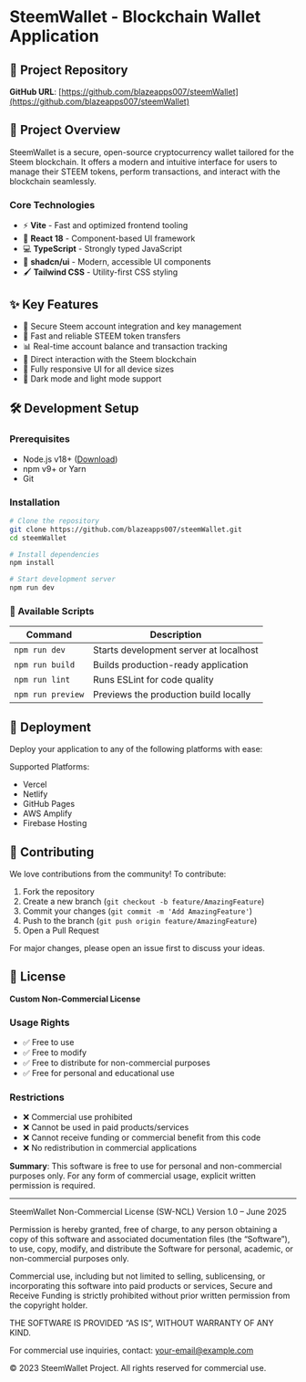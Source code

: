 # SteemWallet - Blockchain Wallet Application


## 📌 Project Repository

**GitHub URL**: [https://github.com/blazeapps007/steemWallet](https://github.com/blazeapps007/steemWallet)

## 🌟 Project Overview

SteemWallet is a secure, open-source cryptocurrency wallet tailored for the Steem blockchain. It offers a modern and intuitive interface for users to manage their STEEM tokens, perform transactions, and interact with the blockchain seamlessly.

### Core Technologies

* ⚡ **Vite** - Fast and optimized frontend tooling
* 🚀 **React 18** - Component-based UI framework
* 💻 **TypeScript** - Strongly typed JavaScript
* 🎨 **shadcn/ui** - Modern, accessible UI components
* 🖌️ **Tailwind CSS** - Utility-first CSS styling

## ✨ Key Features

* 🔐 Secure Steem account integration and key management
* 💸 Fast and reliable STEEM token transfers
* 📊 Real-time account balance and transaction tracking
* 🔗 Direct interaction with the Steem blockchain
* 📱 Fully responsive UI for all device sizes
* 🌙 Dark mode and light mode support

## 🛠️ Development Setup

### Prerequisites

* Node.js v18+ ([Download](https://nodejs.org/))
* npm v9+ or Yarn
* Git

### Installation

```bash
# Clone the repository
git clone https://github.com/blazeapps007/steemWallet.git
cd steemWallet

# Install dependencies
npm install

# Start development server
npm run dev
```

### 📜 Available Scripts

| Command           | Description                            |
| ----------------- | -------------------------------------- |
| `npm run dev`     | Starts development server at localhost |
| `npm run build`   | Builds production-ready application    |
| `npm run lint`    | Runs ESLint for code quality           |
| `npm run preview` | Previews the production build locally  |

## 🚀 Deployment

Deploy your application to any of the following platforms with ease:



Supported Platforms:

* Vercel
* Netlify
* GitHub Pages
* AWS Amplify
* Firebase Hosting

## 🤝 Contributing

We love contributions from the community! To contribute:

1. Fork the repository
2. Create a new branch (`git checkout -b feature/AmazingFeature`)
3. Commit your changes (`git commit -m 'Add AmazingFeature'`)
4. Push to the branch (`git push origin feature/AmazingFeature`)
5. Open a Pull Request

For major changes, please open an issue first to discuss your ideas.

## 📄 License

**Custom Non-Commercial License**

### Usage Rights

* ✅ Free to use
* ✅ Free to modify
* ✅ Free to distribute for non-commercial purposes
* ✅ Free for personal and educational use

### Restrictions

* ❌ Commercial use prohibited
* ❌ Cannot be used in paid products/services
* ❌ Cannot receive funding or commercial benefit from this code
* ❌ No redistribution in commercial applications

**Summary**: This software is free to use for personal and non-commercial purposes only. For any form of commercial usage, explicit written permission is required.





---

SteemWallet Non-Commercial License (SW-NCL)
Version 1.0 – June 2025

Permission is hereby granted, free of charge, to any person obtaining a copy of this software and associated documentation files (the “Software”), to use, copy, modify, and distribute the Software for personal, academic, or non-commercial purposes only.

Commercial use, including but not limited to selling, sublicensing, or incorporating this software into paid products or services, Secure and Receive Funding  is strictly prohibited without prior written permission from the copyright holder.

THE SOFTWARE IS PROVIDED “AS IS”, WITHOUT WARRANTY OF ANY KIND.

For commercial use inquiries, contact: your-email@example.com


© 2023 SteemWallet Project. All rights reserved for commercial use.
